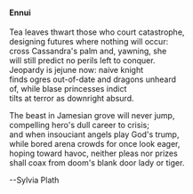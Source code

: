 #### Ennui

Tea leaves thwart those who court catastrophe,  
designing futures where nothing will occur:  
cross Cassandra's palm and, yawning, she  
will still predict no perils left to conquer.  
Jeopardy is jejune now: naive knight  
finds ogres out-of-date and dragons unheard  
of, while blase princesses indict  
tilts at terror as downright absurd.  

The beast in Jamesian grove will never jump,  
compelling hero's dull career to crisis;  
and when insouciant angels play God's trump,  
while bored arena crowds for once look eager,  
hoping toward havoc, neither pleas nor prizes  
shall coax from doom's blank door lady or tiger.

--Sylvia Plath